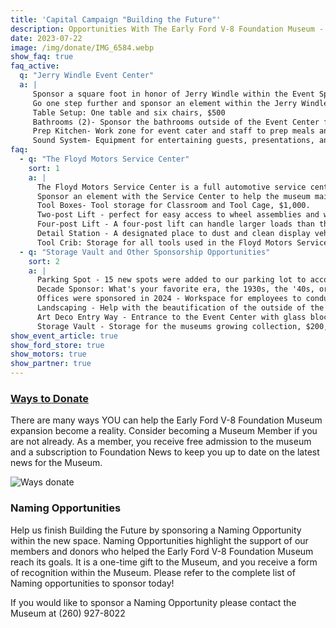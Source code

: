 ```yaml
---
title: 'Capital Campaign "Building the Future"'
description: Opportunities With The Early Ford V-8 Foundation Museum - Capital Campagin
date: 2023-07-22
image: /img/donate/IMG_6584.webp
show_faq: true
faq_active: 
  q: "Jerry Windle Event Center"
  a: |
     Sponsor a square foot in honor of Jerry Windle within the Event Space to thank Jerry for all his hard work and dedication to the Early Ford V-8 hobby.
     Go one step further and sponsor an element within the Jerry Windle Event Center like:
     Table Setup: One table and six chairs, $500
     Bathrooms (2)- Sponsor the bathrooms outside of the Event Center for $20,000
     Prep Kitchen- Work zone for event cater and staff to prep meals and beverages, $25,000
     Sound System- Equipment for entertaining guests, presentations, and live music for events, $40,000
faq: 
  - q: "The Floyd Motors Service Center"
    sort: 1
    a: |
      The Floyd Motors Service Center is a full automotive service center dedicated to conserving and preserving the Museum's collection.
      Sponsor an element with the Service Center to help the museum maintain the collection.
      Tool Boxes- Tool storage for Classroom and Tool Cage, $1,000.
      Two-post Lift - perfect for easy access to wheel assemblies and working on the underside of a vehicle, $10,000.
      Four-post Lift - A four-post lift can handle larger loads than the two-post lift and can also be used as storage, $10,000.
      Detail Station - A designated place to dust and clean display vehicles, $20,000.
      Tool Crib: Storage for all tools used in the Floyd Motors Service Center, $20,000.
  - q: "Storage Vault and Other Sponsorship Opportunities"
    sort: 2
    a: |
      Parking Spot - 15 new spots were added to our parking lot to accommodate guests in the event center, available for $1,500.
      Decade Sponsor: What's your favorite era, the 1930s, the '40s, or the '50s? Now is the time to take advantage of having an area named for your favorite era of display cars. Available for $10,000.
      Offices were sponsored in 2024 - Workspace for employees to conduct business, $20,000.
      Landscaping - Help with the beautification of the outside of the new building by sponsoring the landscaping for $30,000.
      Art Deco Entry Way - Entrance to the Event Center with glass block and Ford Dealership decor, $100,000.
      Storage Vault - Storage for the museums growing collection, $200,000. You can sponsor a square foot or a square yard within this space to help the Museum reach its goal.
show_event_article: true
show_ford_store: true
show_motors: true
show_partner: true
---
```

### [Ways to Donate]({{page.url}})

There are many ways YOU can help the Early Ford V-8 Foundation Museum expansion become a reality. Consider becoming a Museum Member if you are not already. As a member, you receive free admission to the museum and a subscription to Foundation News to keep you up to date on the latest news for the Museum.

![Ways donate](/img/donate/events-space-1.webp)

### Naming Opportunities

Help us finish Building the Future by sponsoring a Naming Opportunity within the new space. Naming Opportunities highlight the support of our members and donors who helped the Early Ford V-8 Foundation Museum reach its goals. It is a one-time gift to the Museum, and you receive a form of recognition within the Museum. Please refer to the complete list of Naming opportunities to sponsor today!

If you would like to sponsor a Naming Opportunity please contact the Museum at (260) 927-8022

